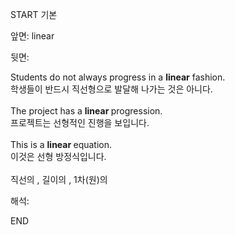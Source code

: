 START
기본

앞면:
linear


뒷면:
<div>Students do not always progress in a <strong>linear</strong> fashion. </div><div><div>학생들이 반드시 직선형으로 발달해 나가는 것은 아니다.</div></div><div><br></div><div>The project has a <b>linear </b>progression.<br></div><div>프로젝트는 선형적인 진행을 보입니다.<br></div><div><br></div><div>This is a <b>linear </b>equation.<br></div><div>이것은 선형 방정식입니다.<br></div><div><br></div><div>직선의 , 길이의 , 1차(원)의</div>


해석:

END